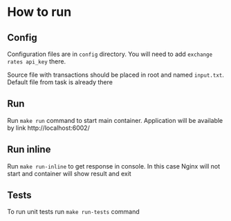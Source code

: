 # How to run
## Config
Configuration files are in ```config``` directory. You will need to add ```exchange rates api_key``` there. 

Source file with transactions should be placed in root and named ```input.txt```. Default file from task is already there
## Run 
Run ```make run``` command to start main container. Application will be available by link http://localhost:6002/
## Run inline
Run ```make run-inline``` to get response in console. In this case Nginx will not start and container will show result and exit
## Tests
To run unit tests run ```make run-tests``` command